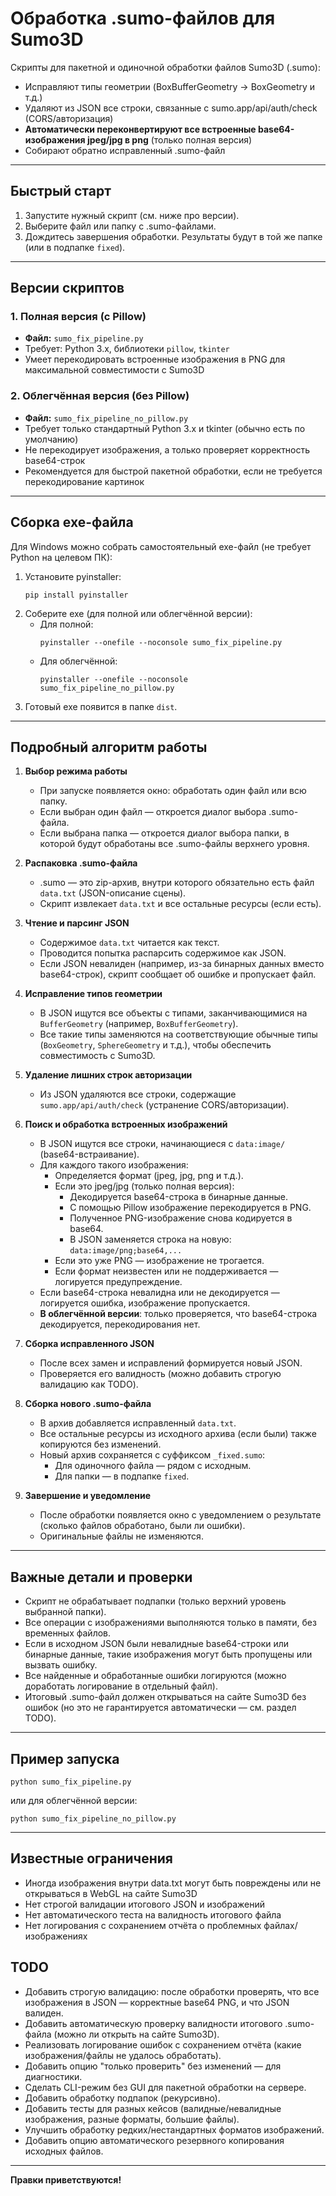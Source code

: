 # Обработка .sumo-файлов для Sumo3D

Скрипты для пакетной и одиночной обработки файлов Sumo3D (.sumo):
- Исправляют типы геометрии (BoxBufferGeometry → BoxGeometry и т.д.)
- Удаляют из JSON все строки, связанные с sumo.app/api/auth/check (CORS/авторизация)
- **Автоматически переконвертируют все встроенные base64-изображения jpeg/jpg в png** (только полная версия)
- Собирают обратно исправленный .sumo-файл

---

## Быстрый старт

1. Запустите нужный скрипт (см. ниже про версии).
2. Выберите файл или папку с .sumo-файлами.
3. Дождитесь завершения обработки. Результаты будут в той же папке (или в подпапке `fixed`).

---

## Версии скриптов

### 1. Полная версия (с Pillow)
- **Файл:** `sumo_fix_pipeline.py`
- Требует: Python 3.x, библиотеки `pillow`, `tkinter`
- Умеет перекодировать встроенные изображения в PNG для максимальной совместимости с Sumo3D

### 2. Облегчённая версия (без Pillow)
- **Файл:** `sumo_fix_pipeline_no_pillow.py`
- Требует только стандартный Python 3.x и tkinter (обычно есть по умолчанию)
- Не перекодирует изображения, а только проверяет корректность base64-строк
- Рекомендуется для быстрой пакетной обработки, если не требуется перекодирование картинок

---

## Сборка exe-файла

Для Windows можно собрать самостоятельный exe-файл (не требует Python на целевом ПК):

1. Установите pyinstaller:
   ```
   pip install pyinstaller
   ```
2. Соберите exe (для полной или облегчённой версии):
   - Для полной:
     ```
     pyinstaller --onefile --noconsole sumo_fix_pipeline.py
     ```
   - Для облегчённой:
     ```
     pyinstaller --onefile --noconsole sumo_fix_pipeline_no_pillow.py
     ```
3. Готовый exe появится в папке `dist`.

---

## Подробный алгоритм работы

1. **Выбор режима работы**
   - При запуске появляется окно: обработать один файл или всю папку.
   - Если выбран один файл — откроется диалог выбора .sumo-файла.
   - Если выбрана папка — откроется диалог выбора папки, в которой будут обработаны все .sumo-файлы верхнего уровня.

2. **Распаковка .sumo-файла**
   - .sumo — это zip-архив, внутри которого обязательно есть файл `data.txt` (JSON-описание сцены).
   - Скрипт извлекает `data.txt` и все остальные ресурсы (если есть).

3. **Чтение и парсинг JSON**
   - Содержимое `data.txt` читается как текст.
   - Проводится попытка распарсить содержимое как JSON.
   - Если JSON невалиден (например, из-за бинарных данных вместо base64-строк), скрипт сообщает об ошибке и пропускает файл.

4. **Исправление типов геометрии**
   - В JSON ищутся все объекты с типами, заканчивающимися на `BufferGeometry` (например, `BoxBufferGeometry`).
   - Все такие типы заменяются на соответствующие обычные типы (`BoxGeometry`, `SphereGeometry` и т.д.), чтобы обеспечить совместимость с Sumo3D.

5. **Удаление лишних строк авторизации**
   - Из JSON удаляются все строки, содержащие `sumo.app/api/auth/check` (устранение CORS/авторизации).

6. **Поиск и обработка встроенных изображений**
   - В JSON ищутся все строки, начинающиеся с `data:image/` (base64-встраивание).
   - Для каждого такого изображения:
     - Определяется формат (jpeg, jpg, png и т.д.).
     - Если это jpeg/jpg (только полная версия):
       - Декодируется base64-строка в бинарные данные.
       - С помощью Pillow изображение перекодируется в PNG.
       - Полученное PNG-изображение снова кодируется в base64.
       - В JSON заменяется строка на новую: `data:image/png;base64,...`
     - Если это уже PNG — изображение не трогается.
     - Если формат неизвестен или не поддерживается — логируется предупреждение.
   - Если base64-строка невалидна или не декодируется — логируется ошибка, изображение пропускается.
   - **В облегчённой версии**: только проверяется, что base64-строка декодируется, перекодирования нет.

7. **Сборка исправленного JSON**
   - После всех замен и исправлений формируется новый JSON.
   - Проверяется его валидность (можно добавить строгую валидацию как TODO).

8. **Сборка нового .sumo-файла**
   - В архив добавляется исправленный `data.txt`.
   - Все остальные ресурсы из исходного архива (если были) также копируются без изменений.
   - Новый архив сохраняется с суффиксом `_fixed.sumo`:
     - Для одиночного файла — рядом с исходным.
     - Для папки — в подпапке `fixed`.

9. **Завершение и уведомление**
   - После обработки появляется окно с уведомлением о результате (сколько файлов обработано, были ли ошибки).
   - Оригинальные файлы не изменяются.

---

## Важные детали и проверки

- Скрипт не обрабатывает подпапки (только верхний уровень выбранной папки).
- Все операции с изображениями выполняются только в памяти, без временных файлов.
- Если в исходном JSON были невалидные base64-строки или бинарные данные, такие изображения могут быть пропущены или вызвать ошибку.
- Все найденные и обработанные ошибки логируются (можно доработать логирование в отдельный файл).
- Итоговый .sumo-файл должен открываться на сайте Sumo3D без ошибок (но это не гарантируется автоматически — см. раздел TODO).

---

## Пример запуска
```
python sumo_fix_pipeline.py
```
или для облегчённой версии:
```
python sumo_fix_pipeline_no_pillow.py
```

---

## Известные ограничения
- Иногда изображения внутри data.txt могут быть повреждены или не открываться в WebGL на сайте Sumo3D
- Нет строгой валидации итогового JSON и изображений
- Нет автоматического теста на валидность итогового файла
- Нет логирования с сохранением отчёта о проблемных файлах/изображениях

## TODO
- Добавить строгую валидацию: после обработки проверять, что все изображения в JSON — корректные base64 PNG, и что JSON валиден.
- Добавить автоматическую проверку валидности итогового .sumo-файла (можно ли открыть на сайте Sumo3D).
- Реализовать логирование ошибок с сохранением отчёта (какие изображения/файлы не удалось обработать).
- Добавить опцию "только проверить" без изменений — для диагностики.
- Сделать CLI-режим без GUI для пакетной обработки на сервере.
- Добавить обработку подпапок (рекурсивно).
- Добавить тесты для разных кейсов (валидные/невалидные изображения, разные форматы, большие файлы).
- Улучшить обработку редких/нестандартных форматов изображений.
- Добавить опцию автоматического резервного копирования исходных файлов.

---

**Правки приветствуются!**
